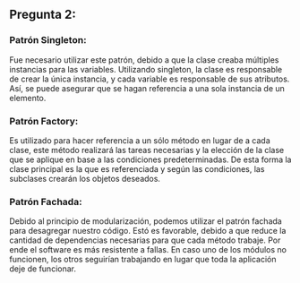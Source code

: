 ## Pregunta 2:

### Patrón Singleton:

Fue necesario utilizar este patrón, debido a que la clase creaba múltiples
instancias para las variables. Utilizando singleton, la clase es responsable de
crear la única instancia, y cada variable es responsable de sus atributos. Así,
se puede asegurar que se hagan referencia a una sola instancia de un elemento.

### Patrón Factory:

Es utilizado para hacer referencia a un sólo método en lugar de a cada clase,
este método realizará las tareas necesarias y la elección de la clase que se
aplique en base a las condiciones predeterminadas. De esta forma la clase
principal es la que es referenciada y según las condiciones, las subclases
crearán los objetos deseados.

### Patrón Fachada:

Debido al principio de modularización, podemos utilizar el patrón fachada para
desagregar nuestro código. Estó es favorable, debido a que reduce la cantidad de
dependencias necesarias para que cada método trabaje. Por ende el software es
más resistente a fallas. En caso uno de los módulos no funcionen, los otros
seguirían trabajando en lugar que toda la aplicación deje de funcionar.
